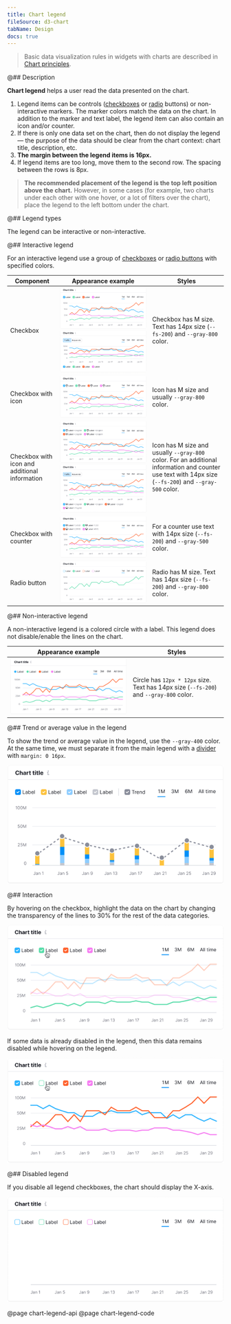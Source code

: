 ```yaml
---
title: Chart legend
fileSource: d3-chart
tabName: Design
docs: true
---
```


> Basic data visualization rules in widgets with charts are described in [Chart principles](/data-display/chart/).

@## Description

**Chart legend** helps a user read the data presented on the chart.

1. Legend items can be controls ([checkboxes](/components/checkbox/) or [radio](/components/radio/) buttons) or non-interactive markers. The marker colors match the data on the chart. In addition to the marker and text label, the legend item can also contain an icon and/or counter.
2. If there is only one data set on the chart, then do not display the legend — the purpose of the data should be clear from the chart context: chart title, description, etc.
3. **The margin between the legend items is 16px.**
4. If legend items are too long, move them to the second row. The spacing between the rows is 8px.

> **The recommended placement of the legend is the top left position above the chart.** However, in some cases (for example, two charts under each other with one hover, or a lot of filters over the chart), place the legend to the left bottom under the chart.

@## Legend types

The legend can be interactive or non-interactive.

@## Interactive legend

For an interactive legend use a group of [checkboxes](/components/checkbox/) or [radio buttons](/components/radio/) with specified colors.

| Component                                     | Appearance example                                                                                     | Styles                                                                                                                                                 |
| --------------------------------------------- | ------------------------------------------------------------------------------------------------------ | ------------------------------------------------------------------------------------------------------------------------------------------------------ |
| Checkbox                                      | ![checkbox legend](static/checkbox.png) ![checkbox bottom legend](static/legend-bottom.png)            | Checkbox has M size. Text has 14px size (`--fs-200`) and `--gray-800` color.                                                                           |
| Checkbox with icon                            | ![checkbox legend](static/checkbox-icon.png)                                                           | Icon has M size and usually `--gray-800` color.                                                                                                        |
| Checkbox with icon and additional information | ![checkbox legend](static/checkbox-icon-info.png) ![checkbox legend](static/checkbox-trash-bottom.png) | Icon has M size and usually `--gray-800` color. For an additional information and counter use text with 14px size (`--fs-200`) and `--gray-500` color. |
| Checkbox with counter                         | ![checkbox legend](static/checkbox-counter.png)                                                        | For a counter use text with 14px size (`--fs-200`) and `--gray-500` color.                                                                             |
| Radio button                                  | ![radio legend](static/radio.png)                                                                      | Radio has M size. Text has 14px size (`--fs-200`) and `--gray-800` color.                                                                              |

@## Non-interactive legend

A non-interactive legend is a colored circle with a label. This legend does not disable/enable the lines on the chart.

| Appearance example                                  | Styles                                                                                 |
| --------------------------------------------------- | -------------------------------------------------------------------------------------- |
| ![non-interactive legend](static/static-legend.png) | Circle has `12px * 12px` size. Text has 14px size (`--fs-200`) and `--gray-800` color. |

@## Trend or average value in the legend

To show the trend or average value in the legend, use the `--gray-400` color. At the same time, we must separate it from the main legend with a [divider](/components/divider/) with `margin: 0 16px`.

![checkbox total legend](static/trend.png)

@## Interaction

By hovering on the checkbox, highlight the data on the chart by changing the transparency of the lines to 30% for the rest of the data categories.

![legend hover](static/legend-hover.png)

If some data is already disabled in the legend, then this data remains disabled while hovering on the legend.

![legend hover](static/legend-hover2.png)

@## Disabled legend

If you disable all legend checkboxes, the chart should display the X-axis.

![turn off legend](static/legend-turn-off.png)

@page chart-legend-api
@page chart-legend-code
